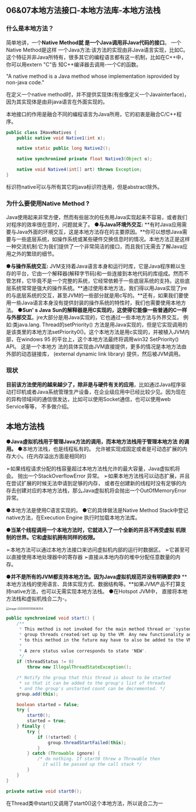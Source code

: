 ## 06&07本地方法接口-本地方法库-本地方法栈

### 什么是本地方法？

简单地讲，一个**Native Method就 是一个Java调用非Java代码的接口**。 一个
Native Method是这样 一个Java方法:该方法的实现由非Java语言实现，比如C。这个特征并非Java所特有，很多其它的编程语言都有这一机制，比如在C++中，
你可以用extern "C"告 知C++编译器去调用-一个C的函数。

"A native method is a Java method whose implementation isprovided by non-java code."

在定义一个native method时，并不提供实现体(有些像定义一个Javainterface)，因为其实现体是由非java语言在外面实现的。

本地接口的作用是融合不同的编程语言为Java所用，它的初衷是融合C/C++程序。

```java
public class IHaveNatives {
    public native void Native1(int x);

    native static public long Native2();

    native synchronized private float Native3(Object o);

    native void Native4(int[] art) throws Exception;
}
```

标识符native可以与所有其它的java标识符连用，但是abstract除外。

### 为什么要使用Native Method ?


Java使用起来非常方便，然而有些层次的任务用Java实现起来不容易，或者我们对程序的效率很在意时，问题就来了。
●**与Java环境外交互:**
**有时Java应用需要与Java外面的环境交互，这是本地方法存在的主要原因。**你可以想想Java需要与一些底层系统，如操作系统或某些硬件交换信息时的情况。本地方法正是这样一种交流机制:它为我们提供了一个非常简洁的接口，而且我们无需去了解Java应用之外的繁琐的细节。

**●与操作系统交互:**
JVM支持着Java语言本身和运行时库，它是Java程序赖以生存的平台，它由一个解释器(解释字节码)和一些连接到本地代码的库组成。然而不管怎样，它毕竟不是一个完整的系统，它经常依赖于一些底层系统的支持。这些底层系统常常是强大的操作系统。**通过使用本地方法，我们得以用Java实现了jre的与底层系统的交互，甚至JVM的一些部分就是用c写的。**还有，如果我们要使用一些Java语言本身没有提供封装的操作系统的特性时，我们也需要使用本地方法。
**●Sun' s Java**
**Sun的解释器是用C实现的，这使得它能像一些普通的C一样与外部交互**。jre大部分是用Java实现的，它也通过一些本地方法与外界交互。 例如:类java.lang. Thread的setPriority() 方法是用Java实现的，但是它实现调用的是该类里的本地方法setPriority0()。这个本地方法是用c实现的，并被植入JVM内部，在windows 95
的平台上，这个本地方法最终将调用win32 SetPriority() API。 这是一个本地方
法的具体实现由JVM直接提供，更多的情况是本地方法由外部的动态链接库，
(external dynamic link library) 提供，然后被JVM调用。

### 现状

**目前该方法使用的越来越少了，除非是与硬件有关的应用**，比如通过Java程序驱动打印机或者Java系统管理生产设备，在企业级应用中已经比较少见。因为现在的异构领域间的通信很发达，比如可以使用Socket通信，也可以使用web Service等等， 不多做介绍。

## 本地方法栈

**●Java虛拟机栈用于管理Java方法的调用，而本地方法栈用于管理本地方法**
**的调用。**
●本地方法栈，也是线程私有的。
允许被实现成固定或者是可动态扩展的内存大小。(在内存溢出方面是相同的)

➢如果线程请求分配的栈容量超过本地方法栈允许的最大容量，Java虚拟机将会。
抛出一个StackOverflowError 异常。
➢如果本地方法栈可以动态扩展，并且在尝试扩展的时候无法申请到足够的内存，
或者在创建新的线程时没有足够的内存去创建对应的本地方法栈，那么Java虚拟机将会抛出一个OutOfMemoryError 异常。

●本地方法是使用C语言实现的。
●它的具体做法是Native Method Stack中登记native方法，在Execution Engine 执行时加载本地方法库。



**●当某个线程调用一个本地方法时，它就进入了一个全新的并且不再受虚拟**
**机限制的世界。它和虚拟机拥有同样的权限。**

➢本地方法可以通过本地方法接口来访问虚拟机内部的运行时数据区。
➢它甚至可以直接使用本地处理器中的寄存器
➢直接从本地内存的堆中分配任意数量的内存。

**●并不是所有的JVM都支持本地方法。因为Java虚拟机规范并没有明确要求9**
**本地方法栈的使用语言、具体实现方式、数据结构等。**如果JVM产品不打算支持native方法，也可以无需实现本地方法栈。
●在Hotspot JVM中， 直接将本地方法栈和虚拟机栈合二为-。

<img src="/Users/piwenjing/Library/Application Support/typora-user-images/image-20200510155636354.png" alt="image-20200510155636354" style="zoom:50%;" />

```java
public synchronized void start() {
    /**
     * This method is not invoked for the main method thread or "system"
     * group threads created/set up by the VM. Any new functionality added
     * to this method in the future may have to also be added to the VM.
     *
     * A zero status value corresponds to state "NEW".
     */
    if (threadStatus != 0)
        throw new IllegalThreadStateException();

    /* Notify the group that this thread is about to be started
     * so that it can be added to the group's list of threads
     * and the group's unstarted count can be decremented. */
    group.add(this);

    boolean started = false;
    try {
        start0();
        started = true;
    } finally {
        try {
            if (!started) {
                group.threadStartFailed(this);
            }
        } catch (Throwable ignore) {
            /* do nothing. If start0 threw a Throwable then
              it will be passed up the call stack */
        }
    }
}

private native void start0();
```

在Thread类中start()又调用了start0()这个本地方法，所以说合二为一

